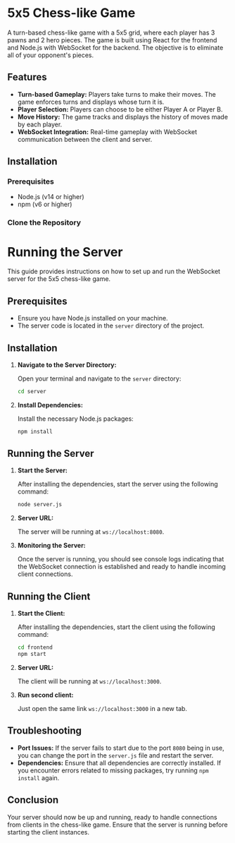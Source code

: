 # 5x5 Chess-like Game

A turn-based chess-like game with a 5x5 grid, where each player has 3 pawns and 2 hero pieces. The game is built using React for the frontend and Node.js with WebSocket for the backend. The objective is to eliminate all of your opponent's pieces.

## Features

- **Turn-based Gameplay:** Players take turns to make their moves. The game enforces turns and displays whose turn it is.
- **Player Selection:** Players can choose to be either Player A or Player B.
- **Move History:** The game tracks and displays the history of moves made by each player.
- **WebSocket Integration:** Real-time gameplay with WebSocket communication between the client and server.

## Installation

### Prerequisites

- Node.js (v14 or higher)
- npm (v6 or higher)

### Clone the Repository

# Running the Server

This guide provides instructions on how to set up and run the WebSocket server for the 5x5 chess-like game.

## Prerequisites

- Ensure you have Node.js installed on your machine.
- The server code is located in the `server` directory of the project.

## Installation

1. **Navigate to the Server Directory:**

    Open your terminal and navigate to the `server` directory:

    ```bash
    cd server
    ```

2. **Install Dependencies:**

    Install the necessary Node.js packages:

    ```bash
    npm install
    ```

## Running the Server

1. **Start the Server:**

    After installing the dependencies, start the server using the following command:

    ```bash
    node server.js
    ```

2. **Server URL:**

    The server will be running at `ws://localhost:8080`.

3. **Monitoring the Server:**

    Once the server is running, you should see console logs indicating that the WebSocket connection is established and ready to handle incoming client connections.


## Running the Client

1. **Start the Client:**

    After installing the dependencies, start the client using the following command:

    ```bash
    cd frontend
    npm start
    ```

2. **Server URL:**

    The client will be running at `ws://localhost:3000`.

3. **Run second client:**

    Just open the same link `ws://localhost:3000` in a new tab.

## Troubleshooting

- **Port Issues:** If the server fails to start due to the port `8080` being in use, you can change the port in the `server.js` file and restart the server.
- **Dependencies:** Ensure that all dependencies are correctly installed. If you encounter errors related to missing packages, try running `npm install` again.

## Conclusion

Your server should now be up and running, ready to handle connections from clients in the chess-like game. Ensure that the server is running before starting the client instances.
